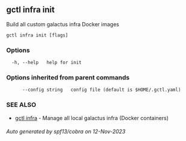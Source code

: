 ## gctl infra init

Build all custom galactus infra Docker images

```
gctl infra init [flags]
```

### Options

```
  -h, --help   help for init
```

### Options inherited from parent commands

```
      --config string   config file (default is $HOME/.gctl.yaml)
```

### SEE ALSO

* [gctl infra](gctl_infra.md)	 - Manage all local galactus infra (Docker containers)

###### Auto generated by spf13/cobra on 12-Nov-2023
